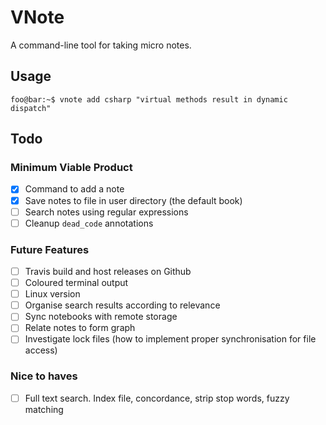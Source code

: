 
# VNote

A command-line tool for taking micro notes.

## Usage

```console
foo@bar:~$ vnote add csharp "virtual methods result in dynamic dispatch"
```

## Todo

### Minimum Viable Product

- [x] Command to add a note
- [x] Save notes to file in user directory (the default book)
- [ ] Search notes using regular expressions
- [ ] Cleanup `dead_code` annotations

### Future Features

- [ ] Travis build and host releases on Github
- [ ] Coloured terminal output
- [ ] Linux version
- [ ] Organise search results according to relevance
- [ ] Sync notebooks with remote storage
- [ ] Relate notes to form graph
- [ ] Investigate lock files (how to implement proper synchronisation for file access)

### Nice to haves

- [ ] Full text search. Index file, concordance, strip stop words, fuzzy matching